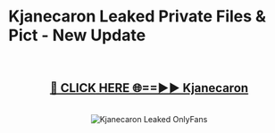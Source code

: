 # Kjanecaron Leaked Private Files & Pict - New Update
<br>
<div align="center">
<h2><a href="https://mediafilles.blogspot.com/?title=Kjanecaron" rel="nofollow">🔴 CLICK HERE 🌐==►► Kjanecaron</a></h2>
<br>
<a href="https://mediafilles.blogspot.com/?title=Kjanecaron" rel="nofollow" data-target="animated-image.originalLink"><img src="https://i.ibb.co.com/WyWwxjT/player-gif2.gif" alt="Kjanecaron Leaked OnlyFans" style="max-width: 100%; display: inline-block;" data-target="animated-image.originalImage"></a>
</div>
<br>